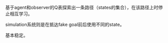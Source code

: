 基于agent和observer的Q表探索出一条路径（states的集合），在该路径上时停止相互学习。

simulation系统则是在抵达fake goal前后使用不同的state。

基本稳定。
